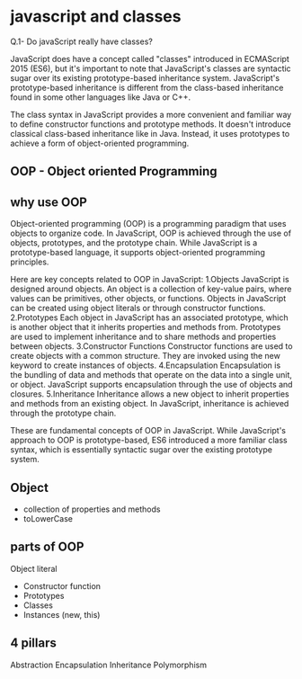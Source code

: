 # javascript and classes

Q.1- Do javaScript really have classes?

JavaScript does have a concept called "classes" introduced in ECMAScript 2015 (ES6), but it's important to note that JavaScript's classes are syntactic sugar over its existing prototype-based inheritance system. JavaScript's prototype-based inheritance is different from the class-based inheritance found in some other languages like Java or C++.

The class syntax in JavaScript provides a more convenient and familiar way to define constructor functions and prototype methods. It doesn't introduce classical class-based inheritance like in Java. Instead, it uses prototypes to achieve a form of object-oriented programming.

## OOP - Object oriented Programming

## why use OOP

Object-oriented programming (OOP) is a programming paradigm that uses objects to organize code. In JavaScript, OOP is achieved through the use of objects, prototypes, and the prototype chain. While JavaScript is a prototype-based language, it supports object-oriented programming principles.


Here are key concepts related to OOP in JavaScript:
1.Objects
    JavaScript is designed around objects. An object is a collection of key-value pairs, where values can be primitives, other objects, or functions.
    Objects in JavaScript can be created using object literals or through constructor functions.
2.Prototypes
    Each object in JavaScript has an associated prototype, which is another object that it inherits properties and methods from.
    Prototypes are used to implement inheritance and to share methods and properties between objects.
3.Constructor Functions
    Constructor functions are used to create objects with a common structure.
    They are invoked using the new keyword to create instances of objects.
4.Encapsulation
    Encapsulation is the bundling of data and methods that operate on the data into a single unit, or object.
    JavaScript supports encapsulation through the use of objects and closures.
5.Inheritance
    Inheritance allows a new object to inherit properties and methods from an existing object.
    In JavaScript, inheritance is achieved through the prototype chain.

These are fundamental concepts of OOP in JavaScript. While JavaScript's approach to OOP is prototype-based, ES6 introduced a more familiar class syntax, which is essentially syntactic sugar over the existing prototype system.    

## Object
- collection of properties and methods
- toLowerCase

## parts of OOP
Object literal 

- Constructor function
- Prototypes
- Classes
- Instances (new, this)


## 4 pillars
Abstraction
Encapsulation
Inheritance
Polymorphism